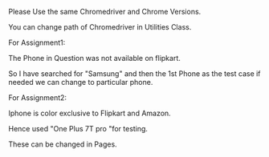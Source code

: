 Please Use the same Chromedriver and Chrome Versions.

You can change path of Chromedriver in Utilities Class.

For Assignment1:

The Phone in Question was not available on flipkart.

So I have searched for "Samsung" and then the 1st Phone as the test case if needed we can change to particular phone.

For Assignment2:

Iphone is color exclusive to Flipkart and Amazon.

Hence used "One Plus 7T pro "for testing.

These can be changed in Pages.
